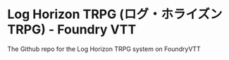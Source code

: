 # Log Horizon TRPG (ログ・ホライズンTRPG) - Foundry VTT
The Github repo for the Log Horizon TRPG system on FoundryVTT
